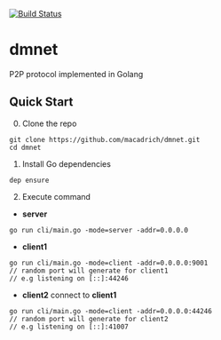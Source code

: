 [![Build Status](https://travis-ci.org/macadrich/dmnet.svg?branch=master)](https://travis-ci.org/macadrich/dmnet)
# dmnet
P2P protocol implemented in Golang

## Quick Start

0. Clone the repo

```
git clone https://github.com/macadrich/dmnet.git
cd dmnet
```

1. Install Go dependencies

```
dep ensure
```
2. Execute command

- <strong>server</strong>
```
go run cli/main.go -mode=server -addr=0.0.0.0
```

- <strong>client1</strong>
```
go run cli/main.go -mode=client -addr=0.0.0.0:9001
// random port will generate for client1
// e.g listening on [::]:44246
```

- <strong>client2</strong> connect to <strong>client1</strong>
```
go run cli/main.go -mode=client -addr=0.0.0.0:44246
// random port will generate for client2
// e.g listening on [::]:41007
```
